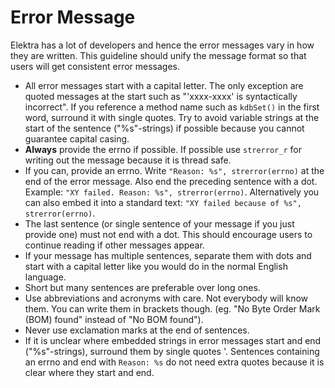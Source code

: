 # Error Message

Elektra has a lot of developers and hence the error messages vary in how they are written.
This guideline should unify the message format so that users will get consistent error messages.

- All error messages start with a capital letter. The only exception are quoted messages at the start such as "'xxxx-xxxx' is syntactically incorrect".
  If you reference a method name such as `kdbSet()` in the first word, surround it with single quotes.
  Try to avoid variable strings at the start of the sentence ("%s"-strings) if possible because you cannot guarantee capital casing.
- **Always** provide the errno if possible. If possible use `strerror_r` for writing out the message because it is thread safe.
- If you can, provide an errno. Write `"Reason: %s", strerror(errno)` at the end of the error message. Also end the preceding sentence with a dot.
  Example: `"XY failed. Reason: %s", strerror(errno)`. Alternatively you can also embed it into a standard text: `"XY failed because of %s", strerror(errno)`.
- The last sentence (or single sentence of your message if you just provide one) must not end with a dot. This should encourage users to continue reading
  if other messages appear.
- If your message has multiple sentences, separate them with dots and start with a capital letter like you would do in the normal English language.
- Short but many sentences are preferable over long ones.
- Use abbreviations and acronyms with care. Not everybody will know them. You can write them in brackets though.
  (eg. "No Byte Order Mark (BOM) found" instead of "No BOM found").
- Never use exclamation marks at the end of sentences.
- If it is unclear where embedded strings in error messages start and end ("%s"-strings), surround them by single quotes '.
  Sentences containing an errno and end with `Reason: %s` do not need extra quotes because it is clear where they start and end.
